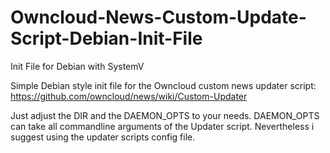 Owncloud-News-Custom-Update-Script-Debian-Init-File
===================================================

Init File for Debian with SystemV

Simple Debian style init file for the Owncloud custom news updater script: https://github.com/owncloud/news/wiki/Custom-Updater

Just adjust the DIR and the DAEMON_OPTS to your needs. 
DAEMON_OPTS can take all commandline arguments of the Updater script. 
Nevertheless i suggest using the updater scripts config file.
